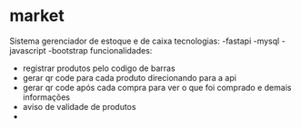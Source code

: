 # market
Sistema gerenciador de estoque e de caixa 
tecnologias:
-fastapi
-mysql
-javascript
-bootstrap
funcionalidades:
- registrar produtos pelo codigo de barras
- gerar qr code para cada produto direcionando para a api
- gerar qr code após cada compra para ver o que foi comprado e demais informações
- aviso de validade de produtos
- 
